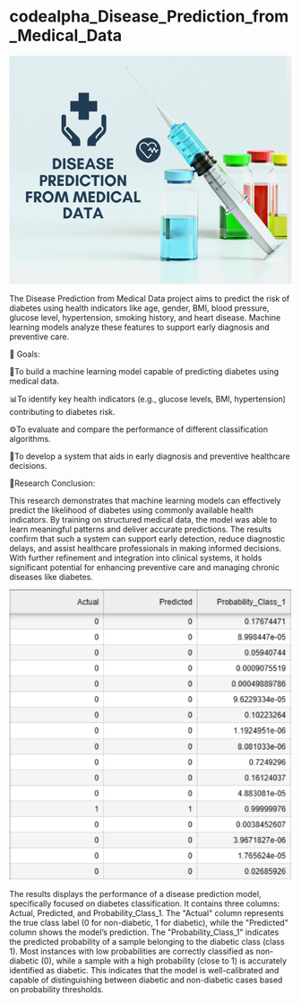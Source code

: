 # codealpha_Disease_Prediction_from_Medical_Data
![Alt Text](image.png)

The Disease Prediction from Medical Data project aims to predict the risk of diabetes using health indicators like age, gender, BMI, blood pressure, glucose level, hypertension, smoking history, and heart disease. Machine learning models analyze these features to support early diagnosis and preventive care.

🎯 Goals:

🧠To build a machine learning model capable of predicting diabetes using medical data.

📊To identify key health indicators (e.g., glucose levels, BMI, hypertension) contributing to diabetes risk.

⚙️To evaluate and compare the performance of different classification algorithms.

🏥To develop a system that aids in early diagnosis and preventive healthcare decisions.

📌Research Conclusion:

This research demonstrates that machine learning models can effectively predict the likelihood of diabetes using commonly available health indicators. By training on structured medical data, the model was able to learn meaningful patterns and deliver accurate predictions. The results confirm that such a system can support early detection, reduce diagnostic delays, and assist healthcare professionals in making informed decisions. With further refinement and integration into clinical systems, it holds significant potential for enhancing preventive care and managing chronic diseases like diabetes.

![hello Text](imag2.png)

The results displays the performance of a disease prediction model, specifically focused on diabetes classification. It contains three columns: Actual, Predicted, and Probability_Class_1. The "Actual" column represents the true class label (0 for non-diabetic, 1 for diabetic), while the "Predicted" column shows the model’s prediction. The "Probability_Class_1" indicates the predicted probability of a sample belonging to the diabetic class (class 1). 
Most instances with low probabilities are correctly classified as non-diabetic (0), while a sample with a high probability (close to 1) is accurately identified as diabetic. This indicates that the model is well-calibrated and capable of distinguishing between diabetic and non-diabetic cases based on probability thresholds.
